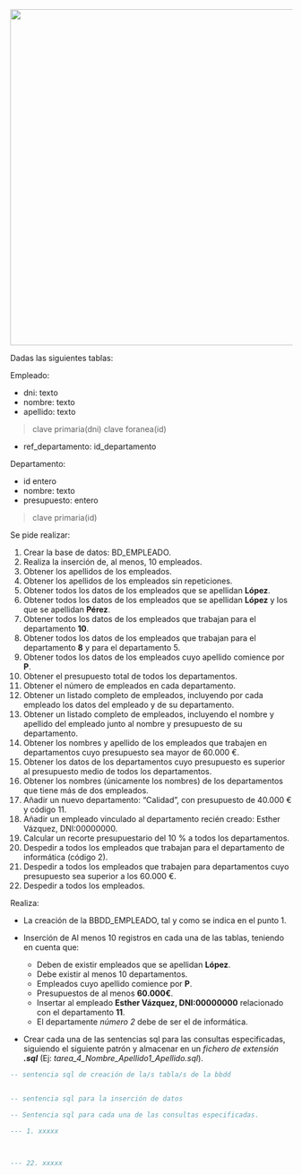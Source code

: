 <div>

<div align="center">
<img src="https://tuportaldelempleado.es/wp-content/uploads/empleados-logistica-1240x800.jpg" width="600px"/>
</div>

Dadas las siguientes tablas:

Empleado:
 - dni: texto
 - nombre: texto
 - apellido: texto
 > clave primaria(dni)
 > clave foranea(id)
 - ref_departamento: id_departamento

Departamento:
 - id entero
 - nombre: texto
 - presupuesto: entero
 > clave primaria(id)

Se pide realizar:
1. Crear la base de datos: BD_EMPLEADO.
2. Realiza la inserción de, al menos, 10 empleados.
3. Obtener los apellidos de los empleados.
4. Obtener los apellidos de los empleados sin repeticiones.
5. Obtener todos los datos de los empleados que se apellidan __López__.
6. Obtener todos los datos de los empleados que se apellidan __López__ y los que se apellidan __Pérez__.
7. Obtener todos los datos de los empleados que trabajan para el departamento __10__.
8. Obtener todos los datos de los empleados que trabajan para el departamento __8__ y para el departamento 5.
9. Obtener todos los datos de los empleados cuyo apellido comience por __P__.
10. Obtener el presupuesto total de todos los departamentos.
11. Obtener el número de empleados en cada departamento.
12. Obtener un listado completo de empleados, incluyendo por cada empleado los datos del empleado y de su departamento.
13. Obtener un listado completo de empleados, incluyendo el nombre y apellido del empleado junto al nombre y presupuesto de su departamento.
14. Obtener los nombres y apellido de los empleados que trabajen en departamentos cuyo presupuesto sea mayor de 60.000 €.
15. Obtener los datos de los departamentos cuyo presupuesto es superior al presupuesto medio de todos los departamentos.
16. Obtener los nombres (únicamente los nombres) de los departamentos que tiene más de dos empleados.
18. Añadir un nuevo departamento: “Calidad”, con presupuesto de 40.000 € y código 11.
19. Añadir un empleado vinculado al departamento recién creado: Esther Vázquez, DNI:00000000.
20. Calcular un recorte presupuestario del 10 % a todos los departamentos.
21. Despedir a todos los empleados que trabajan para el departamento de informática (código 2).
22. Despedir a todos los empleados que trabajen para departamentos cuyo presupuesto sea superior a los 60.000 €.
23. Despedir a todos los empleados.

Realiza:
- La creación de la BBDD_EMPLEADO, tal y como se indica en el punto 1.
- Inserción de Al menos 10 registros en cada una de las tablas, teniendo en cuenta que:
	- Deben de existir empleados que se apellidan __López__.
	- Debe existir al menos 10 departamentos.
	- Empleados cuyo apellido comience por __P__.
	- Presupuestos de al menos __60.000€__.
	- Insertar al empleado __Esther Vázquez, DNI:00000000__ relacionado con el departamento __11__.
	- El departamente _número 2_ debe de ser el de informática.

- Crear cada una de las sentencias sql para las consultas especificadas, siguiendo el siguiente patrón y almacenar en un _fichero de extensión_ ___.sql___ (Ej: _tarea_4_Nombre_Apellido1_Apellido.sql_).

```sql
-- sentencia sql de creación de la/s tabla/s de la bbdd


-- sentencia sql para la inserción de datos

-- Sentencia sql para cada una de las consultas especificadas.

--- 1. xxxxx



--- 22. xxxxx

```

</div>